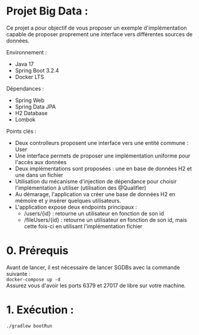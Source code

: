 ﻿Projet Big Data :
=================

Ce projet a pour objectif de vous proposer un exemple d'implémentation capable de proposer proprement une interface vers différentes sources de données.

Environnement :
- Java 17
- Spring Boot 3.2.4
- Docker LTS

Dépendances :
- Spring Web
- Spring Data JPA
- H2 Database
- Lombok

Points clés : 
- Deux controlleurs proposent une interface vers une entité commune : User
- Une interface permets de proposer une implémentation uniforme pour l'accès aux données
- Deux implémentations sont proposées : une en base de données H2 et une dans un fichier
- Utilisation du mécanisme d'injection de dépendance pour choisir l'implémentation à utiliser (utilisation des @Qualifier)
- Au démarage, l'application va créer une base de données H2 en mémoire et y insérer quelques utilisateurs.
- L'application expose deux endpoints principaux :
  - /users/{id} : retourne un utilisateur en fonction de son id
  - /fileUsers/{id} : retourne un utilisateur en fonction de son id, mais cette fois-ci en utilisant l'implémentation fichier


# 0. Prérequis
Avant de lancer, il est nécessaire de lancer SGDBs avec la commande suivante : \
```docker-compose up -d``` \
Assurez vous d'avoir les ports 6379 et 27017 de libre sur votre machine.

# 1. Exécution :
```./gradlew bootRun```

